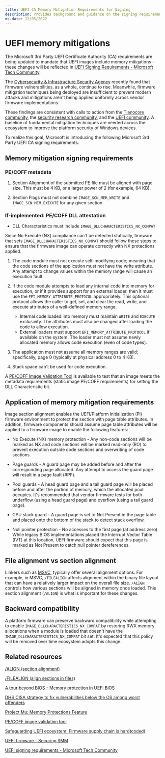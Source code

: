 ```yaml
---
title: UEFI CA Memory Mitigation Requirements for Signing
description: Provides background and guidance on the signing requirements for UEFI memory mitigations.
ms.date: 12/05/2022
---
```


# UEFI memory mitigations

The Microsoft 3rd Party UEFI Certificate Authority (CA) requirements are being updated to mandate that UEFI images
include memory mitigations - these changes will be reflected in [UEFI Signing Requirements - Microsoft Tech Community](https://techcommunity.microsoft.com/t5/hardware-dev-center/updated-uefi-signing-requirements/ba-p/1062916).

The [Cybersecurity & Infrastructure Security Agency](https://static.rainfocus.com/rsac/us21/sess/1602603692582001zuMc/finalwebsite/2021_US21_TECH-W13_01_DHS-CISA-Strategy-to-Fix-Vulnerabilities-Below-the-OS-Among-Worst-Offenders_1620749389851001CH5E.pdf)
recently found that firmware vulnerabilities, as a whole, continue to rise. Meanwhile, firmware mitigation techniques
being deployed are insufficient to prevent modern attacks and mitigations aren't being applied uniformly across vendor
firmware implementations.

These findings are consistent with calls to action from the [Tianocore community](https://edk2-docs.gitbook.io/a-tour-beyond-bios-memory-protection-in-uefi-bios/memory-protection-in-uefi#call-for-action), the
[security research community](https://i.blackhat.com/USA21/Wednesday-Handouts/us-21-Safeguarding-UEFI-Ecosystem-Firmware-Supply-Chain-Is-Hardcoded.pdf),
and the [UEFI community](https://uefi.org/sites/default/files/resources/UEFI_Plugfest_May_2015%20Firmware%20-%20Securing%20SMM.pdf).
A baseline of fundamental mitigation techniques are needed across the ecosystem to improve the platform security
of Windows devices.

To realize this goal, Microsoft is introducing the following Microsoft 3rd Party UEFI CA signing requirements.

## Memory mitigation signing requirements

### PE/COFF metadata

1. Section Alignment of the submitted PE file must be aligned with page size. This must be 4 KB, or a larger power
   of 2 (for example, 64 KB).

1. Section Flags must not combine `IMAGE_SCN_MEM_WRITE` and `IMAGE_SCN_MEM_EXECUTE` for any given section.

### If-implemented: PE/COFF DLL attestation

- DLL Characteristics must include `IMAGE_DLLCHARACTERISTICS_NX_COMPAT`

Since No Execute (NX) compliance can't be detected statically, firmware that sets `IMAGE_DLLCHARACTERISTICS_NX_COMPAT`
should follow these steps to ensure that the firmware image can operate correctly with NX protections applied.

1. The code module must not execute self-modifying code; meaning that the code sections of the application must not have
   the write attribute. Any attempt to change values within the memory range will cause an execution fault.

1. If the code module attempts to load any internal code into memory for execution, or if it provides support for
   an external loader, then it must use the `EFI_MEMORY_ATTRIBUTE_PROTOCOL` appropriately.  This optional protocol
   allows the caller to get, set, and clear the read, write, and execute attributes of a well-defined memory range.

   - Internal code loaded into memory must maintain `WRITE` and `EXECUTE` exclusivity. The attributes must also be
     changed after loading the code to allow execution.
   - External loaders must support `EFI_MEMORY_ATTRIBUTE_PROTOCOL` if available on the system. The loader must not
     assume newly allocated memory allows code execution (even of code types).

1. The application must not assume all memory ranges are valid; specifically, page 0 (typically at physical address
   0 to 4 KB).

1. Stack space can't be used for code execution.

A [PE/COFF Image Validation Tool](https://github.com/tianocore/edk2-pytool-extensions/blob/master/docs/user/tools/using_image_validation_tool.md) is available to test that an image meets the metadata requirements (static image PE/COFF requirements) for setting
the DLL Characteristic bit.

## Application of memory mitigation requirements

Image section alignment enables the UEFI/Platform Initialization (PI) firmware environment to protect the section with
page table attributes. In addition, firmware components should assume page table attributes will be applied to a
firmware image to enable the following features:

- No Execute (NX) memory protection - Any non-code sections will be marked as NX and code sections will be
  marked read-only (RO) to prevent execution outside code sections and overwriting of code sections.

- Page guards - A guard page may be added before and after the corresponding page allocated. Any attempt to access
  the guard page will result in a page fault (#PF).

- Pool guards - A head guard page and a tail guard page will be placed before and after the portion of memory, which the
  allocated pool occupies. It's recommended that vendor firmware tests for both underflow (using a head guard page)
  and overflow (using a tail guard page).

- CPU stack guard - A guard page is set to Not Present in the page table and placed onto the bottom of the stack to
  detect stack overflow.

- Null pointer protection - No accesses to the first page (at address zero). While legacy BIOS implementations placed
  the Interrupt Vector Table (IVT) at this location, UEFI firmware should expect that this page is marked as Not Present
  to catch null pointer dereferences.

## File alignment vs section alignment

Linkers such as [MSVC](/cpp/build/reference/linker-options), typically offer
several alignment options. For example, in MSVC, `/FILEALIGN` affects alignment within the binary file layout that
can have a relatively larger impact on the overall file size. `/ALIGN` controls how various sections will be aligned
in memory once loaded. This section alignment (`/ALIGN`) is what is important for these changes.

## Backward compatibility

A platform firmware can preserve backward compatibility while attempting to enable `IMAGE_DLLCHARACTERISTICS_NX_COMPAT`
by restoring RWX memory allocations when a module is loaded that doesn't have the `IMAGE_DLLCHARACTERISTICS_NX_COMPAT`
bit set. It's expected that this policy will be removed over time ecosystem adopts this change.

## Related resources

[/ALIGN (section alignment)](/cpp/build/reference/align-section-alignment)

[/FILEALIGN (align sections in files)](/cpp/build/reference/filealign)

[A tour beyond BIOS - Memory protection in UEFI BIOS](https://edk2-docs.gitbook.io/a-tour-beyond-bios-memory-protection-in-uefi-bios/)

[DHS CISA strategy to fix vulnerabilities below the OS among worst offenders](https://static.rainfocus.com/rsac/us21/sess/1602603692582001zuMc/finalwebsite/2021_US21_TECH-W13_01_DHS-CISA-Strategy-to-Fix-Vulnerabilities-Below-the-OS-Among-Worst-Offenders_1620749389851001CH5E.pdf)

[Project Mu: Memory Protections Feature](https://github.com/microsoft/mu_basecore/blob/release/202202/Docs/feature_memory_protection.md)

[PE/COFF image validation tool](https://github.com/tianocore/edk2-pytool-extensions/blob/master/docs/user/tools/using_image_validation_tool.md)

[Safeguarding UEFI ecosystem: Firmware supply chain is hard(coded)](https://i.blackhat.com/USA21/Wednesday-Handouts/us-21-Safeguarding-UEFI-Ecosystem-Firmware-Supply-Chain-Is-Hardcoded.pdf)

[UEFI firmware - Securing SMM](https://uefi.org/sites/default/files/resources/UEFI_Plugfest_May_2015%20Firmware%20-%20Securing%20SMM.pdf)

[UEFI signing requirements - Microsoft Tech Community](https://techcommunity.microsoft.com/t5/hardware-dev-center/updated-uefi-signing-requirements/ba-p/1062916)
